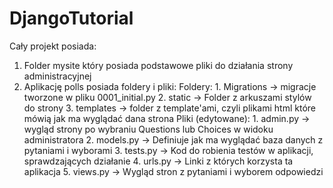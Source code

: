 # DjangoTutorial

Cały projekt posiada:
1. Folder mysite który posiada podstawowe pliki do działania strony administracyjnej
2. Aplikację polls posiada foldery i pliki:
    Foldery:
        1. Migrations -> migracje tworzone w pliku 0001_initial.py
        2. static -> Folder z arkuszami stylów do strony
        3. templates -> folder z template'ami, czyli plikami html które mówią jak ma wyglądać dana strona
    Pliki (edytowane):
        1. admin.py -> wygląd strony po wybraniu Questions lub Choices w widoku administratora
        2. models.py -> Definiuje jak ma wyglądać baza danych z pytaniami i wyborami
        3. tests.py -> Kod do robienia testów w aplikacji, sprawdzających działanie
        4. urls.py -> Linki z których korzysta ta aplikacja
        5. views.py -> Wygląd stron z pytaniami i wyborem odpowiedzi


